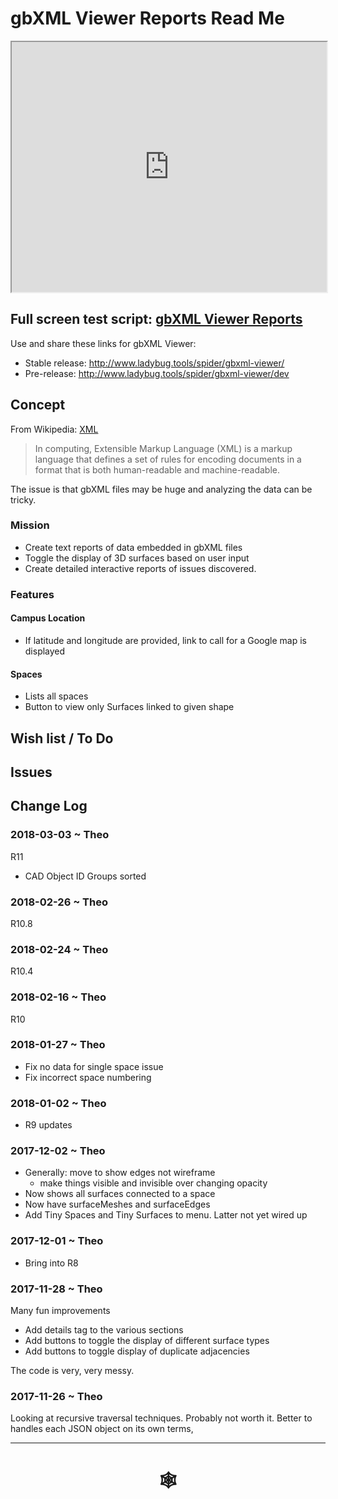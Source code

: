 <span style=display:none; >[You are now in a GitHub source code view - click this link to view Read Me file as a web page]( http://www.ladybug.tools/spider/index.html#gbxml-viewer/r11/gv-rep/README.md "View file as a web page." ) </span>

# gbXML Viewer Reports Read Me


<iframe class=iframeReadMe src=http://www.ladybug.tools/spider/gbxml-viewer/r11/gv-rep/gv-rep.html width=100% height=400px >Iframes are not displayed on github.com</iframe>


## Full screen test script: [gbXML Viewer Reports]( http://www.ladybug.tools/spider/gbxml-viewer/r11/gv-rep/gv-rep.html )

Use and share these links for gbXML Viewer:

* Stable release: <http://www.ladybug.tools/spider/gbxml-viewer/>
* Pre-release: <http://www.ladybug.tools/spider/gbxml-viewer/dev>

## Concept

From Wikipedia: [XML]( https://en.wikipedia.org/wiki/XML )

> In computing, Extensible Markup Language (XML) is a markup language that defines a set of rules for encoding documents in a format that is both human-readable and machine-readable.

The issue is that gbXML files may be huge and analyzing the data can be tricky.

### Mission

* Create text reports of data embedded in gbXML files
* Toggle the display of 3D surfaces based on user input
* Create detailed interactive reports of issues discovered.


### Features

#### Campus Location

* If latitude and longitude are provided, link to call for a Google map is displayed

#### Spaces

* Lists all spaces
* Button to view only Surfaces linked to given shape


## Wish list / To Do



## Issues



## Change Log

### 2018-03-03 ~ Theo

R11
* CAD Object ID Groups sorted

### 2018-02-26 ~ Theo

R10.8

### 2018-02-24 ~ Theo

R10.4

### 2018-02-16 ~ Theo

R10

### 2018-01-27 ~ Theo

* Fix no data for single space issue
* Fix incorrect space numbering

### 2018-01-02 ~ Theo

* R9 updates

### 2017-12-02 ~ Theo

* Generally: move to show edges not wireframe
	* make things visible and invisible over changing opacity
* Now shows all surfaces connected to a space
* Now have surfaceMeshes and surfaceEdges
* Add Tiny Spaces and Tiny Surfaces to menu. Latter not yet wired up



### 2017-12-01 ~ Theo

* Bring into R8

### 2017-11-28 ~ Theo

Many fun improvements

* Add details tag to the various sections
* Add buttons to toggle the display of different surface types
* Add buttons to toggle display of duplicate adjacencies

The code is very, very messy.

### 2017-11-26 ~ Theo

Looking at recursive traversal techniques. Probably not worth it. Better to handles each JSON object on its own terms,




***


# <center title="hello!" ><a href=javascript:window.scrollTo(0,0); style=text-decoration:none; > &#x1f578; </a></center>



